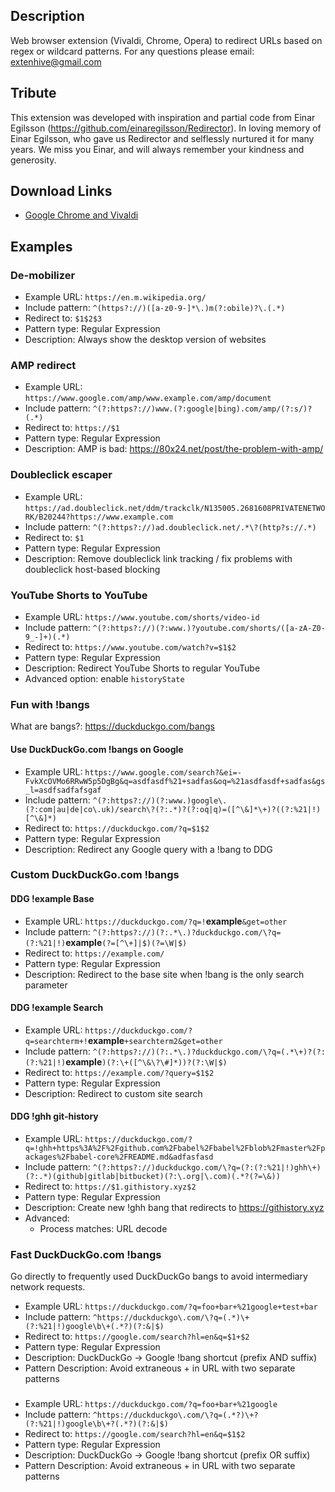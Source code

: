 ## Description
Web browser extension (Vivaldi, Chrome, Opera) to redirect URLs based on regex or wildcard patterns.
For any questions please email: extenhive@gmail.com

## Tribute
This extension was developed with inspiration and partial code from Einar Egilsson  (https://github.com/einaregilsson/Redirector). 
In loving memory of Einar Egilsson, who gave us Redirector and selflessly nurtured it for many years.  We miss you Einar, and will always remember your kindness and generosity.

## Download Links
* [Google Chrome and Vivaldi](https://chromewebstore.google.com/detail/redirector/jegbdohdgebjljoljfeinojeobdabpjo)

## Examples
### De-mobilizer
- Example URL: `https://en.m.wikipedia.org/`
- Include pattern: `^(https?://)([a-z0-9-]*\.)m(?:obile)?\.(.*)`
- Redirect to: `$1$2$3`
- Pattern type: Regular Expression
- Description: Always show the desktop version of websites

### AMP redirect
- Example URL: `https://www.google.com/amp/www.example.com/amp/document`
- Include pattern: `^(?:https?://)www.(?:google|bing).com/amp/(?:s/)?(.*)`
- Redirect to: `https://$1`
- Pattern type: Regular Expression
- Description: AMP is bad: <https://80x24.net/post/the-problem-with-amp/>

### Doubleclick escaper
- Example URL: `https://ad.doubleclick.net/ddm/trackclk/N135005.2681608PRIVATENETWORK/B20244?https://www.example.com`
- Include pattern: `^(?:https?://)ad.doubleclick.net/.*\?(http?s://.*)`
- Redirect to: `$1`
- Pattern type: Regular Expression
- Description: Remove doubleclick link tracking / fix problems with doubleclick host-based blocking

### YouTube Shorts to YouTube
- Example URL: `https://www.youtube.com/shorts/video-id`
- Include pattern: `^(?:https?://)(?:www.)?youtube.com/shorts/([a-zA-Z0-9_-]+)(.*)`
- Redirect to: `https://www.youtube.com/watch?v=$1$2`
- Pattern type: Regular Expression
- Description: Redirect YouTube Shorts to regular YouTube
- Advanced option: enable `historyState`

### Fun with !bangs
What are bangs?: <https://duckduckgo.com/bangs>

#### Use DuckDuckGo.com !bangs on Google
- Example URL: `https://www.google.com/search?&ei=-FvkXcOVMo6RRwW5p5DgBg&q=asdfasdf%21+sadfas&oq=%21asdfasdf+sadfas&gs_l=asdfsadfafsgaf`
- Include pattern: `^(?:https?://)(?:www.)google\.(?:com|au|de|co\.uk)/search\?(?:.*)?(?:oq|q)=([^\&]*\+)?((?:%21|!)[^\&]*)`
- Redirect to: `https://duckduckgo.com/?q=$1$2`
- Pattern type: Regular Expression
- Description: Redirect any Google query with a !bang to DDG

### Custom DuckDuckGo.com !bangs

#### DDG !example Base
- Example URL: `https://duckduckgo.com/?q=!`__example__`&get=other`
- Include pattern: `^(?:https?://)(?:.*\.)?duckduckgo.com/\?q=(?:%21|!)`__example__`(?=[^\+]|$)(?=\W|$)`
- Redirect to: `https://example.com/`
- Pattern type: Regular Expression
- Description: Redirect to the base site when !bang is the only search parameter

#### DDG !example Search
- Example URL: `https://duckduckgo.com/?q=searchterm+!`__example__`+searchterm2&get=other`
- Include pattern: `^(?:https?://)(?:.*\.)?duckduckgo.com/\?q=(.*\+)?(?:(?:%21|!)`__example__`)(?:\+([^\&\?\#]*))?(?:\W|$)`
- Redirect to: `https://example.com/?query=$1$2`
- Pattern type: Regular Expression
- Description: Redirect to custom site search

#### DDG !ghh git-history
- Example URL: `https://duckduckgo.com/?q=!ghh+https%3A%2F%2Fgithub.com%2Fbabel%2Fbabel%2Fblob%2Fmaster%2Fpackages%2Fbabel-core%2FREADME.md&adfasfasd`
- Include pattern: `^(?:https?://)duckduckgo.com/\?q=(?:(?:%21|!)ghh\+)(?:.*)(github|gitlab|bitbucket)(?:\.org|\.com)(.*?(?=\&))`
- Redirect to: `https://$1.githistory.xyz$2`
- Pattern type: Regular Expression
- Description: Create new !ghh bang that redirects to <https://githistory.xyz>
- Advanced:
    - Process matches: URL decode
    
### Fast DuckDuckGo.com !bangs

Go directly to frequently used DuckDuckGo bangs to avoid intermediary network requests.

- Example URL: `https://duckduckgo.com/?q=foo+bar+%21google+test+bar`
- Include pattern: `^https://duckduckgo\.com/\?q=(.*)\+(?:%21|!)google\b\+(.*?)(?:&|$)`
- Redirect to: `https://google.com/search?hl=en&q=$1+$2`
- Pattern type: Regular Expression
- Description: DuckDuckGo → Google !bang shortcut (prefix AND suffix)
- Pattern Description: Avoid extraneous + in URL with two separate patterns  
###
  
- Example URL: `https://duckduckgo.com/?q=foo+bar+%21google`
- Include pattern: `^https://duckduckgo\.com/\?q=(.*?)\+?(?:%21|!)google\b\+?(.*?)(?:&|$)`
- Redirect to: `https://google.com/search?hl=en&q=$1$2`
- Pattern type: Regular Expression
- Description: DuckDuckGo → Google !bang shortcut (prefix OR suffix)
- Pattern Description: Avoid extraneous + in URL with two separate patterns
